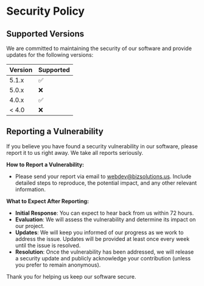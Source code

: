 # Security Policy

## Supported Versions

We are committed to maintaining the security of our software and provide updates for the following versions:

| Version | Supported          |
| ------- | ------------------ |
| 5.1.x   | :white_check_mark: |
| 5.0.x   | :x:                |
| 4.0.x   | :white_check_mark: |
| < 4.0   | :x:                |

## Reporting a Vulnerability

If you believe you have found a security vulnerability in our software, please report it to us right away. We take all reports seriously.

**How to Report a Vulnerability:** 
- Please send your report via email to [webdev@bizsolutions.us](mailto:webdev@bizsolutions.us). Include detailed steps to reproduce, the potential impact, and any other relevant information.

**What to Expect After Reporting:**
- **Initial Response**: You can expect to hear back from us within 72 hours.
- **Evaluation**: We will assess the vulnerability and determine its impact on our project.
- **Updates**: We will keep you informed of our progress as we work to address the issue. Updates will be provided at least once every week until the issue is resolved.
- **Resolution**: Once the vulnerability has been addressed, we will release a security update and publicly acknowledge your contribution (unless you prefer to remain anonymous).

Thank you for helping us keep our software secure.
